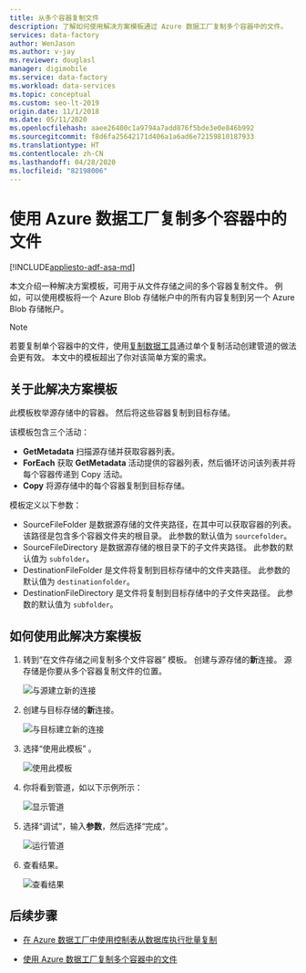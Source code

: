 ```yaml
---
title: 从多个容器复制文件
description: 了解如何使用解决方案模板通过 Azure 数据工厂复制多个容器中的文件。
services: data-factory
author: WenJason
ms.author: v-jay
ms.reviewer: douglasl
manager: digimobile
ms.service: data-factory
ms.workload: data-services
ms.topic: conceptual
ms.custom: seo-lt-2019
origin.date: 11/1/2018
ms.date: 05/11/2020
ms.openlocfilehash: aaee26400c1a9794a7add876f5bde3e0e846b992
ms.sourcegitcommit: f8d6fa25642171d406a1a6ad6e72159810187933
ms.translationtype: HT
ms.contentlocale: zh-CN
ms.lasthandoff: 04/28/2020
ms.locfileid: "82198006"
---
```

# <a name="copy-files-from-multiple-containers-with-azure-data-factory"></a>使用 Azure 数据工厂复制多个容器中的文件
[!INCLUDE[appliesto-adf-asa-md](includes/appliesto-adf-asa-md.md)]

本文介绍一种解决方案模板，可用于从文件存储之间的多个容器复制文件。 例如，可以使用模板将一个 Azure Blob 存储帐户中的所有内容复制到另一个 Azure Blob 存储帐户。

> [!NOTE]
> 若要复制单个容器中的文件，使用[复制数据工具](copy-data-tool.md)通过单个复制活动创建管道的做法会更有效。 本文中的模板超出了你对该简单方案的需求。

## <a name="about-this-solution-template"></a>关于此解决方案模板

此模板枚举源存储中的容器。 然后将这些容器复制到目标存储。

该模板包含三个活动：
- **GetMetadata** 扫描源存储并获取容器列表。
- **ForEach** 获取 **GetMetadata** 活动提供的容器列表，然后循环访问该列表并将每个容器传递到 Copy 活动。
- **Copy** 将源存储中的每个容器复制到目标存储。

模板定义以下参数：
-  SourceFileFolder 是数据源存储的文件夹路径，在其中可以获取容器的列表。 该路径是包含多个容器文件夹的根目录。 此参数的默认值为 `sourcefolder`。
-  SourceFileDirectory 是数据源存储的根目录下的子文件夹路径。 此参数的默认值为 `subfolder`。
-  DestinationFileFolder 是文件将复制到目标存储中的文件夹路径。 此参数的默认值为 `destinationfolder`。
-  DestinationFileDirectory 是文件将复制到目标存储中的子文件夹路径。 此参数的默认值为 `subfolder`。

## <a name="how-to-use-this-solution-template"></a>如何使用此解决方案模板

1. 转到“在文件存储之间复制多个文件容器”  模板。 创建与源存储的**新**连接。 源存储是你要从多个容器复制文件的位置。

    ![与源建立新的连接](media/solution-template-copy-files-multiple-containers/copy-files-multiple-containers-image1.png)

2. 创建与目标存储的**新**连接。

    ![与目标建立新的连接](media/solution-template-copy-files-multiple-containers/copy-files-multiple-containers-image2.png)

3. 选择“使用此模板”  。

    ![使用此模板](media/solution-template-copy-files-multiple-containers/copy-files-multiple-containers-image3.png)
    
4. 你将看到管道，如以下示例所示：

    ![显示管道](media/solution-template-copy-files-multiple-containers/copy-files-multiple-containers-image4.png)

5. 选择“调试”，输入**参数**，然后选择“完成”。  

    ![运行管道](media/solution-template-copy-files-multiple-containers/copy-files-multiple-containers-image5.png)

6. 查看结果。

    ![查看结果](media/solution-template-copy-files-multiple-containers/copy-files-multiple-containers-image6.png)

## <a name="next-steps"></a>后续步骤

- [在 Azure 数据工厂中使用控制表从数据库执行批量复制](solution-template-bulk-copy-with-control-table.md)

- [使用 Azure 数据工厂复制多个容器中的文件](solution-template-copy-files-multiple-containers.md)